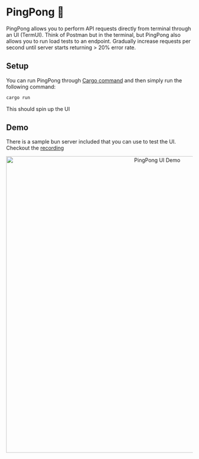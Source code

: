 # PingPong 🏓

PingPong allows you to perform API requests directly from terminal through an UI (TermUI). Think of Postman but in the terminal, but PingPong also allows you to run load tests to an endpoint. Gradually increase requests per second until server starts returning > 20% error rate.

## Setup

You can run PingPong through [Cargo command](https://rustup.rs/) and then simply run the following command:

```sh
cargo run
```

This should spin up the UI

## Demo

There is a sample bun server included that you can use to test the UI. Checkout the [recording](https://youtu.be/0Ur63GeguCs)

<p align="center">
    <img src="assets/ping_pong_demo.gif" width="800" alt="PingPong UI Demo">
</p>
